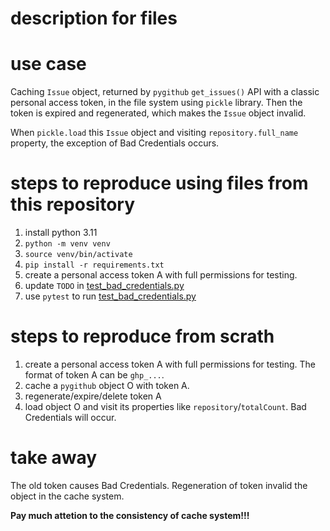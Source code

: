 # description for files

# use case

Caching `Issue` object, returned by `pygithub` `get_issues()` API with a classic personal access token,
in the file system using `pickle` library. Then the token is expired and regenerated, which makes the `Issue` object invalid.

When `pickle.load` this `Issue` object and visiting `repository.full_name` property, the exception of Bad Credentials occurs.

# steps to reproduce using files from this repository

1. install python 3.11
2. `python -m venv venv`
3. `source venv/bin/activate`
4. `pip install -r requirements.txt`
5. create a personal access token A with full permissions for testing.
6. update `TODO` in [test_bad_credentials.py](test_bad_credentials.py)
7. use `pytest` to run [test_bad_credentials.py](test_bad_credentials.py)

# steps to reproduce from scrath

1. create a personal access token A with full permissions for testing. The format of token A can be `ghp_...`.
2. cache a `pygithub` object O with token A. 
3. regenerate/expire/delete token A
4. load object O and visit its properties like `repository`/`totalCount`. Bad Credentials will occur.

# take away

The old token causes Bad Credentials. Regeneration of token invalid the object in the cache system.

**Pay much attetion to the consistency of cache system!!!**
